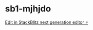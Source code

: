 # sb1-mjhjdo

[Edit in StackBlitz next generation editor ⚡️](https://stackblitz.com/~/github.com/Ashu-2/sb1-mjhjdo)